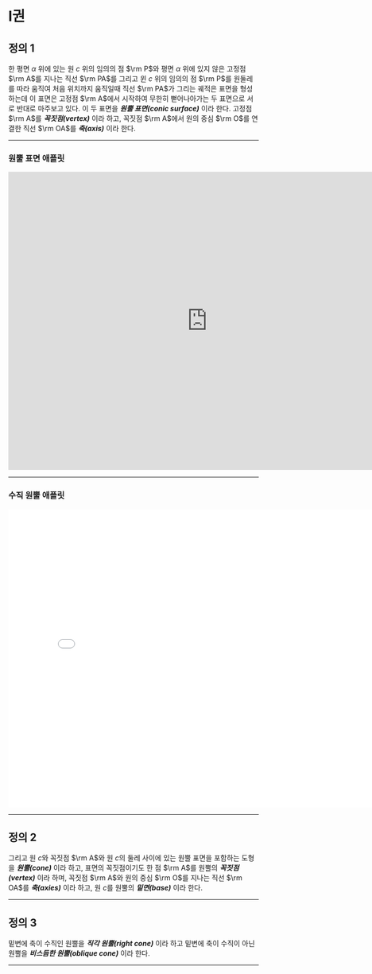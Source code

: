 # I권

## 정의 1

한 평면 $\alpha$ 위에 있는 원 $c$ 위의 임의의 점 $\rm P$와 평면 $\alpha$ 위에 있지 않은 고정점 $\rm A$를 지나는 직선 $\rm PA$를 그리고 윈 $c$ 위의 임의의 점 $\rm P$를 원둘레를 따라 움직여 처음 위치까지 움직일때 직선 $\rm PA$가 그리는 궤적은 표면을 형성하는데 이 표면은 고정점 $\rm A$에서 시작하여 무한히 뻗어나아가는 두 표면으로 서로 반대로 마주보고 있다. 이 두 표면을 **_원뿔 표면(conic surface)_** 이라 한다. 고정점 $\rm A$를 **_꼭짓점(vertex)_** 이라 하고, 꼭짓점 $\rm A$에서 원의 중심 $\rm O$를 연결한 직선 $\rm OA$를 **_축(axis)_** 이라 한다.

---

### 원뿔 표면 애플릿

<iframe 
src="https://github.com/michol92/manim-mathani.git/ConicSection/Book_I/GGB_Html/Def_1-1_Book_I_Apollonius.html"
width="800"
height="600"
frameborder="0"
framespacing="0"
marginheight="0"
marginwidth="0"
scrolling="no"
vspace="0"></iframe>

---

### 수직 원뿔 애플릿

<iframe
src="./GGB_Html/Def_1-2_Book_I_Apollonius.html"
width="800"
height="600"
frameborder="0"
framespacing="0"
marginheight="0"
marginwidth="0"
scrolling="no"
vspace="0"></iframe>

---

## 정의 2

그리고 원 $c$와 꼭짓점 $\rm A$와 원 $c$의 둘레 사이에 있는 원뿔 표면을 포함하는 도형을 **_원뿔(cone)_** 이라 하고, 표면의 꼭짓점이기도 한 점 $\rm A$를 원뿔의 **_꼭짓점(vertex)_** 이라 하며, 꼭짓점 $\rm A$와 원의 중심 $\rm O$를 지나는 직선 $\rm OA$를 **_축(axies)_** 이라 하고, 원 $c$를 원뿔의 **_밑면(base)_** 이라 한다.

---

## 정의 3

밑변에 축이 수직인 원뿔을 **_직각 원뿔(right cone)_** 이라 하고 밑변에 축이 수직이 아닌 원뿔을 **_비스듬한 원뿔(oblique cone)_** 이라 한다.

---

